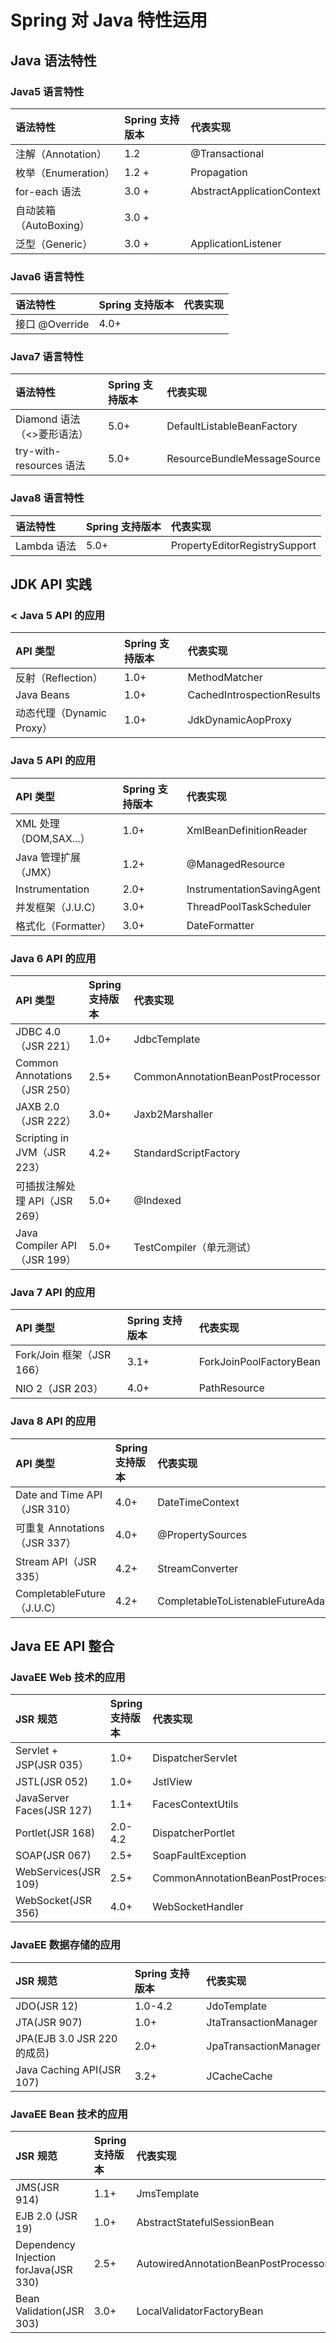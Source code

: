 # Spring 对 Java 特性运用

## Java 语法特性

### Java5 语言特性

| 语法特性               | Spring 支持版本 | 代表实现                   |
| :--------------------- | :-------------- | :------------------------- |
| 注解（Annotation）     | 1.2             | @Transactional             |
| 枚举（Enumeration）    | 1.2 +           | Propagation                |
| for-each 语法          | 3.0 +           | AbstractApplicationContext |
| 自动装箱（AutoBoxing） | 3.0 +           |                            |
| 泛型（Generic）        | 3.0 +           | ApplicationListener        |

### Java6 语言特性

| 语法特性       | Spring 支持版本 | 代表实现 |
| :------------- | :-------------- | :------- |
| 接口 @Override | 4.0+            |          |

### Java7 语言特性

| 语法特性                   | Spring 支持版本 | 代表实现                    |
| :------------------------- | :-------------- | :-------------------------- |
| Diamond 语法（<>菱形语法） | 5.0+            | DefaultListableBeanFactory  |
| try-with-resources 语法    | 5.0+            | ResourceBundleMessageSource |

### Java8 语言特性

| 语法特性    | Spring 支持版本 | 代表实现                      |
| :---------- | :-------------- | :---------------------------- |
| Lambda 语法 | 5.0+            | PropertyEditorRegistrySupport |

## JDK API 实践

### < Java 5 API 的应用

| API 类型                  | Spring 支持版本 | 代表实现                   |
| :------------------------ | :-------------- | :------------------------- |
| 反射（Reflection）        | 1.0+            | MethodMatcher              |
| Java Beans                | 1.0+            | CachedIntrospectionResults |
| 动态代理（Dynamic Proxy） | 1.0+            | JdkDynamicAopProxy         |

### Java 5 API 的应用

| API 类型               | Spring 支持版本 | 代表实现                   |
| :--------------------- | :-------------- | :------------------------- |
| XML 处理（DOM,SAX...） | 1.0+            | XmlBeanDefinitionReader    |
| Java 管理扩展（JMX）   | 1.2+            | @ManagedResource           |
| Instrumentation        | 2.0+            | InstrumentationSavingAgent |
| 并发框架（J.U.C）      | 3.0+            | ThreadPoolTaskScheduler    |
| 格式化（Formatter）    | 3.0+            | DateFormatter              |

### Java 6 API 的应用

| API 类型                      | Spring 支持版本 | 代表实现                          |
| :---------------------------- | :-------------- | :-------------------------------- |
| JDBC 4.0（JSR 221）           | 1.0+            | JdbcTemplate                      |
| Common Annotations（JSR 250） | 2.5+            | CommonAnnotationBeanPostProcessor |
| JAXB 2.0（JSR 222）           | 3.0+            | Jaxb2Marshaller                   |
| Scripting in JVM（JSR 223）   | 4.2+            | StandardScriptFactory             |
| 可插拔注解处理 API（JSR 269） | 5.0+            | @Indexed                          |
| Java Compiler API（JSR 199）  | 5.0+            | TestCompiler（单元测试）          |

### Java 7 API 的应用

| API 类型                  | Spring 支持版本 | 代表实现                |
| :------------------------ | :-------------- | :---------------------- |
| Fork/Join 框架（JSR 166） | 3.1+            | ForkJoinPoolFactoryBean |
| NIO 2（JSR 203）          | 4.0+            | PathResource            |

### Java 8 API 的应用

| API 类型                      | Spring 支持版本 | 代表实现                             |
| :---------------------------- | :-------------- | :----------------------------------- |
| Date and Time API（JSR 310）  | 4.0+            | DateTimeContext                      |
| 可重复 Annotations（JSR 337） | 4.0+            | @PropertySources                     |
| Stream API（JSR 335）         | 4.2+            | StreamConverter                      |
| CompletableFuture（J.U.C）    | 4.2+            | CompletableToListenableFutureAdapter |

## Java EE API 整合
### JavaEE Web 技术的应用

| JSR 规范                  | Spring 支持版本 | 代表实现                          |
| :------------------------ | :-------------- | :-------------------------------- |
| Servlet + JSP(JSR 035）   | 1.0+            | DispatcherServlet                 |
| JSTL(JSR 052)             | 1.0+            | JstlView                          |
| JavaServer Faces(JSR 127) | 1.1+            | FacesContextUtils                 |
| Portlet(JSR 168)          | 2.0-4.2         | DispatcherPortlet                 |
| SOAP(JSR 067)             | 2.5+            | SoapFaultException                |
| WebServices(JSR 109)      | 2.5+            | CommonAnnotationBeanPostProcessor |
| WebSocket(JSR 356)        | 4.0+            | WebSocketHandler                  |

### JavaEE 数据存储的应用

| JSR 规范                    | Spring 支持版本 | 代表实现              |
| :-------------------------- | :-------------- | :-------------------- |
| JDO(JSR 12)                 | 1.0-4.2         | JdoTemplate           |
| JTA(JSR 907)                | 1.0+            | JtaTransactionManager |
| JPA(EJB 3.0 JSR 220 的成员) | 2.0+            | JpaTransactionManager |
| Java Caching API(JSR 107)   | 3.2+            | JCacheCache           |

### JavaEE Bean 技术的应用

| JSR 规范                              | Spring 支持版本 | 代表实现                             |
| :------------------------------------ | :-------------- | :----------------------------------- |
| JMS(JSR 914)                          | 1.1+            | JmsTemplate                          |
| EJB 2.0 (JSR 19)                      | 1.0+            | AbstractStatefulSessionBean          |
| Dependency Injection forJava(JSR 330) | 2.5+            | AutowiredAnnotationBeanPostProcessor |
| Bean Validation(JSR 303)              | 3.0+            | LocalValidatorFactoryBean            |